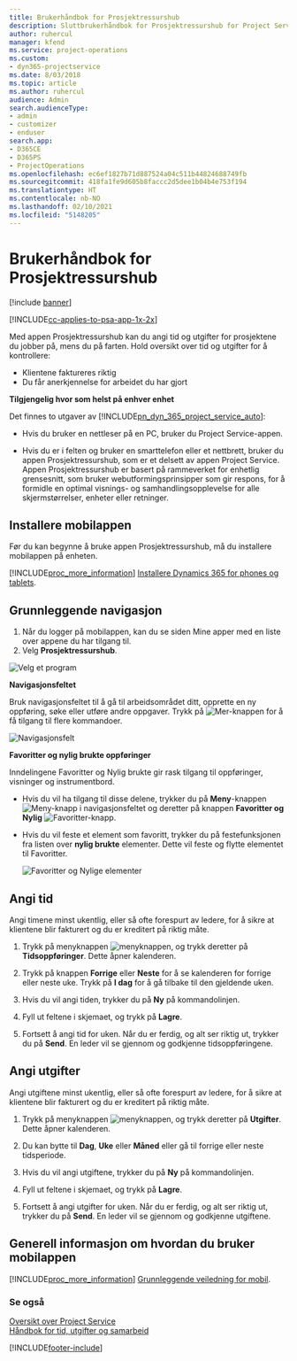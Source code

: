 ```yaml
---
title: Brukerhåndbok for Prosjektressurshub
description: Sluttbrukerhåndbok for Prosjektressurshub for Project Service
author: ruhercul
manager: kfend
ms.service: project-operations
ms.custom:
- dyn365-projectservice
ms.date: 8/03/2018
ms.topic: article
ms.author: ruhercul
audience: Admin
search.audienceType:
- admin
- customizer
- enduser
search.app:
- D365CE
- D365PS
- ProjectOperations
ms.openlocfilehash: ec6ef1827b71d887524a04c511b44824688749fb
ms.sourcegitcommit: 418fa1fe9d605b8faccc2d5dee1b04b4e753f194
ms.translationtype: HT
ms.contentlocale: nb-NO
ms.lasthandoff: 02/10/2021
ms.locfileid: "5148205"
---
```

# <a name="user-guide-for-project-resource-hub"></a>Brukerhåndbok for Prosjektressurshub

[!include [banner](../includes/psa-now-project-operations.md)]

[!INCLUDE[cc-applies-to-psa-app-1x-2x](../includes/cc-applies-to-psa-app-1x-2x.md)]

Med appen Prosjektressurshub kan du angi tid og utgifter for prosjektene du jobber på, mens du på farten. Hold oversikt over tid og utgifter for å kontrollere:

- Klientene faktureres riktig
- Du får anerkjennelse for arbeidet du har gjort

**Tilgjengelig hvor som helst på enhver enhet**

Det finnes to utgaver av [!INCLUDE[pn_dyn_365_project_service_auto](../includes/pn-dyn-365-project-service-auto.md)]: 

- Hvis du bruker en nettleser på en PC, bruker du Project Service-appen. 

- Hvis du er i felten og bruker en smarttelefon eller et nettbrett, bruker du appen Prosjektressurshub, som er et delsett av appen Project Service. Appen Prosjektressurshub er basert på rammeverket for enhetlig grensesnitt, som bruker webutformingsprinsipper som gir respons, for å formidle en optimal visnings- og samhandlingsopplevelse for alle skjermstørrelser, enheter eller retninger. 


## <a name="install-the-mobile-app"></a>Installere mobilappen
Før du kan begynne å bruke appen Prosjektressurshub, må du installere mobilappen på enheten. 

[!INCLUDE[proc_more_information](../includes/proc-more-information.md)] [Installere Dynamics 365 for phones og tablets](https://docs.microsoft.com/dynamics365/mobile-app/install-dynamics-365-for-phones-and-tablets).

## <a name="basic-navigation"></a>Grunnleggende navigasjon
1.  Når du logger på mobilappen, kan du se siden Mine apper med en liste over appene du har tilgang til. 
2.  Velg **Prosjektressurshub**.

![Velg et program](media/chooseApp_1.png "Velg et program")

**Navigasjonsfeltet**

Bruk navigasjonsfeltet til å gå til arbeidsområdet ditt, opprette en ny oppføring, søke eller utføre andre oppgaver. Trykk på ![Mer-knappen](media/MoreButton.png "Mer-knappen") for å få tilgang til flere kommandoer.

![Navigasjonsfelt](media/NavBar_2.png "Navigasjonsfelt")

**Favoritter og nylig brukte oppføringer**

Inndelingene Favoritter og Nylig brukte gir rask tilgang til oppføringer, visninger og instrumentbord. 

- Hvis du vil ha tilgang til disse delene, trykker du på **Meny**-knappen ![Meny-knapp](media/MenuButton.png "Menyknapp") i navigasjonsfeltet og deretter på knappen **Favoritter og Nylig** ![Favoritter-knapp](media/FavButton.png "Favorittknapp").

- Hvis du vil feste et element som favoritt, trykker du på festefunksjonen fra listen over **nylig brukte** elementer. Dette vil feste og flytte elementet til Favoritter.

  ![Favoritter og Nylige elementer](media/Favs_3.png "Favoritter og Nylige elementer")
 
## <a name="enter-time"></a>Angi tid
Angi timene minst ukentlig, eller så ofte forespurt av ledere, for å sikre at klientene blir fakturert og du er kreditert på riktig måte.

1. Trykk på menyknappen ![menyknappen](media/MenuButton.png "Menyknapp"), og trykk deretter på **Tidsoppføringer**. Dette åpner kalenderen.

2. Trykk på knappen **Forrige** eller **Neste** for å se kalenderen for forrige eller neste uke. Trykk på **I dag** for å gå tilbake til den gjeldende uken.

3. Hvis du vil angi tiden, trykker du på **Ny** på kommandolinjen. 

4. Fyll ut feltene i skjemaet, og trykk på **Lagre**.

5. Fortsett å angi tid for uken. Når du er ferdig, og alt ser riktig ut, trykker du på **Send**. En leder vil se gjennom og godkjenne tidsoppføringene.

## <a name="enter-expenses"></a>Angi utgifter 
Angi utgiftene minst ukentlig, eller så ofte forespurt av ledere, for å sikre at klientene blir fakturert og du er kreditert på riktig måte.

1. Trykk på menyknappen ![menyknappen](media/MenuButton.png "Menyknapp"), og trykk deretter på **Utgifter**. Dette åpner kalenderen.

2. Du kan bytte til **Dag**, **Uke** eller **Måned** eller gå til forrige eller neste tidsperiode. 

3. Hvis du vil angi utgiftene, trykker du på **Ny** på kommandolinjen. 

4. Fyll ut feltene i skjemaet, og trykk på **Lagre**.

5. Fortsett å angi utgifter for uken. Når du er ferdig, og alt ser riktig ut, trykker du på **Send**. En leder vil se gjennom og godkjenne utgiftene.

## <a name="general-information-on-how-to-use-the-mobile-app"></a>Generell informasjon om hvordan du bruker mobilappen 
[!INCLUDE[proc_more_information](../includes/proc-more-information.md)] [Grunnleggende veiledning for mobil](https://docs.microsoft.com/dynamics365/mobile-app/dynamics-365-phones-tablets-users-guide).

### <a name="see-also"></a>Se også  
 [Oversikt over Project Service](../psa/overview.md)   
 [Håndbok for tid, utgifter og samarbeid](../psa/time-expense-collaboration-guide.md)   
 


[!INCLUDE[footer-include](../includes/footer-banner.md)]